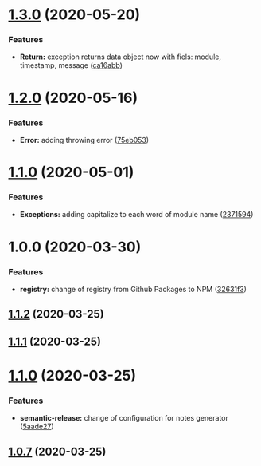 # [1.3.0](https://github.com/kenift/exception/compare/v1.2.0...v1.3.0) (2020-05-20)


### Features

* **Return:** exception returns data object now with fiels: module, timestamp, message ([ca16abb](https://github.com/kenift/exception/commit/ca16abba66d5335e4a26d5d4d8350118aeaf5ad1))

# [1.2.0](https://github.com/kenift/exception/compare/v1.1.0...v1.2.0) (2020-05-16)


### Features

* **Error:** adding throwing error ([75eb053](https://github.com/kenift/exception/commit/75eb053af15ca9c86557ed043fa1fe14d91cd1f7))

# [1.1.0](https://github.com/kenift/exception/compare/v1.0.0...v1.1.0) (2020-05-01)


### Features

* **Exceptions:** adding capitalize to each word of module name ([2371594](https://github.com/kenift/exception/commit/2371594835f5745a82a2603f50c1560cd45c9df1))

# 1.0.0 (2020-03-30)


### Features

* **registry:** change of registry from Github Packages to NPM ([32631f3](https://github.com/kenift/exception/commit/32631f33502558f920b532e59f0c6638301b8d82))

## [1.1.2](https://github.com/kenift/rollup-typescript-boilerplate/compare/v1.1.1...v1.1.2) (2020-03-25)

## [1.1.1](https://github.com/kenift/rollup-typescript-boilerplate/compare/v1.1.0...v1.1.1) (2020-03-25)

# [1.1.0](https://github.com/kenift/rollup-typescript-boilerplate/compare/v1.0.7...v1.1.0) (2020-03-25)


### Features

* **semantic-release:** change of configuration for notes generator ([5aade27](https://github.com/kenift/rollup-typescript-boilerplate/commit/5aade2751bcb23830e7f27dccc5e6c6f6fd1223e))

## [1.0.7](https://github.com/kenift/localizer/compare/v1.0.6...v1.0.7) (2020-03-25)
